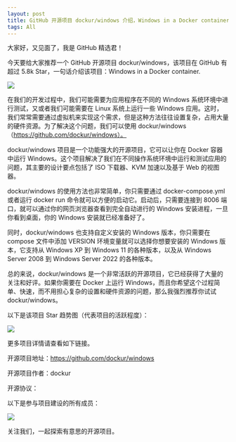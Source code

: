 ```yaml
---
layout: post
title: GitHub 开源项目 dockur/windows 介绍，Windows in a Docker container.
tags: All
---
```


大家好，又见面了，我是 GitHub 精选君！

今天要给大家推荐一个 GitHub 开源项目 dockur/windows，该项目在 GitHub 有超过 5.8k Star，一句话介绍该项目：Windows in a Docker container.




![](https://github.com/dockur/windows/raw/master/.github/logo.png)



在我们的开发过程中，我们可能需要为应用程序在不同的 Windows 系统环境中进行测试，又或者我们可能需要在 Linux 系统上运行一些 Windows 应用。这时，我们常常需要通过虚拟机来实现这个需求，但是这种方法往往设置复杂，占用大量的硬件资源。为了解决这个问题，我们可以使用 dockur/windows（https://github.com/dockur/windows）。 

dockur/windows 项目是一个功能强大的开源项目，它可以让你在 Docker 容器中运行 Windows。这个项目解决了我们在不同操作系统环境中运行和测试应用的问题，其主要的设计要点包括了 ISO 下载器、KVM 加速以及基于 Web 的视图器。 

dockur/windows 的使用方法也非常简单，你只需要通过 docker-compose.yml 或者运行 docker run 命令就可以方便的启动它。启动后，只需要连接到 8006 端口，就可以通过你的网页浏览器查看到完全自动进行的 Windows 安装进程，一旦你看到桌面，你的 Windows 安装就已经准备好了。

同时，dockur/windows 也支持自定义安装的 Windows 版本，你只需要在 compose 文件中添加 VERSION 环境变量就可以选择你想要安装的 Windows 版本，它支持从 Windows XP 到 Windows 11 的各种版本，以及从 Windows Server 2008 到 Windows Server 2022 的各种版本。

总的来说，dockur/windows 是一个非常活跃的开源项目，它已经获得了大量的关注和好评。如果你需要在 Docker 上运行 Windows，而且你希望这个过程简单、快速，而不用担心复杂的设置和硬件资源的问题，那么我强烈推荐你试试 dockur/windows。


以下是该项目 Star 趋势图（代表项目的活跃程度）：

![](https://api.star-history.com/svg?repos=dockur/windows&type=Timeline)

更多项目详情请查看如下链接。

开源项目地址：https://github.com/dockur/windows 

开源项目作者：dockur

开源协议：

以下是参与项目建设的所有成员：

![](https://contrib.rocks/image?repo=dockur/windows)

关注我们，一起探索有意思的开源项目。

